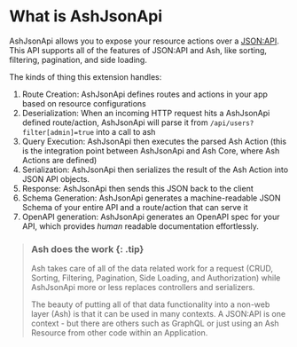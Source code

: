 <!--
SPDX-FileCopyrightText: 2020 Zach Daniel

SPDX-License-Identifier: MIT
-->

# What is AshJsonApi

AshJsonApi allows you to expose your resource actions over a [JSON:API](https://jsonapi.org]). This API supports all of the features of JSON:API and Ash, like sorting, filtering, pagination, and side loading.

The kinds of thing this extension handles:

1. Route Creation: AshJsonApi defines routes and actions in your app based on resource configurations
2. Deserialization: When an incoming HTTP request hits a AshJsonApi defined route/action, AshJsonApi will parse it from `/api/users?filter[admin]=true` into a call to ash
3. Query Execution: AshJsonApi then executes the parsed Ash Action (this is the integration point between AshJsonApi and Ash Core, where Ash Actions are defined)
4. Serialization: AshJsonApi then serializes the result of the Ash Action into JSON API objects.
5. Response: AshJsonApi then sends this JSON back to the client
6. Schema Generation: AshJsonApi generates a machine-readable JSON Schema of your entire API and a route/action that can serve it
7. OpenAPI generation: AshJsonApi generates an OpenAPI spec for your API, which provides _human_ readable documentation effortlessly.

> ### Ash does the work {: .tip}
>
> Ash takes care of all of the data related work for a request (CRUD, Sorting, Filtering, Pagination, Side Loading, and Authorization) while AshJsonApi more or less replaces controllers and serializers.
>
> The beauty of putting all of that data functionality into a non-web layer (Ash) is that it can be used in many contexts. A JSON:API is one context - but there are others such as GraphQL or just using an Ash Resource from other code within an Application.
